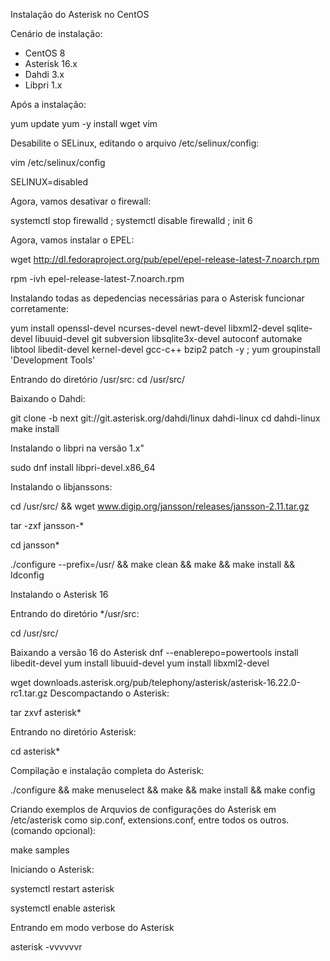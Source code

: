 Instalação do Asterisk no CentOS

Cenário de instalação:

* CentOS 8
* Asterisk 16.x
* Dahdi 3.x
* Libpri 1.x

Após a instalação:

 yum update
 yum -y install wget vim

Desabilite o SELinux, editando o arquivo /etc/selinux/config:

vim /etc/selinux/config

SELINUX=disabled

Agora, vamos desativar o firewall:

 systemctl stop firewalld ; systemctl disable firewalld ; init 6

Agora, vamos instalar o EPEL:

 wget http://dl.fedoraproject.org/pub/epel/epel-release-latest-7.noarch.rpm

 rpm -ivh epel-release-latest-7.noarch.rpm

Instalando todas as depedencias necessárias para o Asterisk funcionar corretamente:

yum install openssl-devel ncurses-devel newt-devel libxml2-devel sqlite-devel libuuid-devel git subversion libsqlite3x-devel autoconf automake libtool libedit-devel kernel-devel gcc-c++ bzip2 patch -y ; yum groupinstall 'Development Tools'

Entrando do diretório /usr/src:
 cd /usr/src/

Baixando o Dahdi:

git clone -b next git://git.asterisk.org/dahdi/linux dahdi-linux
cd dahdi-linux
make install

Instalando o libpri na versão 1.x"

 sudo dnf install libpri-devel.x86_64


Instalando o libjanssons:

cd /usr/src/ && wget www.digip.org/jansson/releases/jansson-2.11.tar.gz

tar -zxf jansson-*

cd jansson*

./configure --prefix=/usr/ && make clean && make && make install && ldconfig

Instalando o Asterisk 16

Entrando do diretório */usr/src:

 cd /usr/src/

Baixando a versão 16 do Asterisk
dnf --enablerepo=powertools install libedit-devel
yum install libuuid-devel
yum install libxml2-devel

 wget downloads.asterisk.org/pub/telephony/asterisk/asterisk-16.22.0-rc1.tar.gz
Descompactando o Asterisk:

tar zxvf asterisk*  

Entrando no diretório Asterisk:

cd asterisk* 

Compilação e instalação completa do Asterisk:

./configure &&  make menuselect && make && make install && make config

Criando exemplos de Arquvios de configurações do Asterisk em /etc/asterisk como sip.conf, extensions.conf, entre todos os outros.(comando opcional):

make samples

Iniciando o Asterisk:

systemctl restart asterisk

 systemctl enable asterisk

Entrando em modo verbose do Asterisk

 asterisk -vvvvvvr


